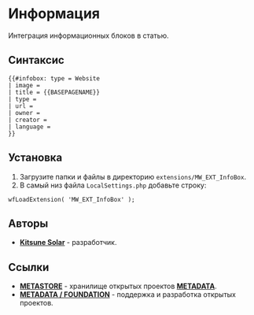 # Информация

Интеграция информационных блоков в статью.

## Синтаксис

```
{{#infobox: type = Website
| image =
| title = {{BASEPAGENAME}}
| type =
| url =
| owner =
| creator =
| language =
}}
```

## Установка

1. Загрузите папки и файлы в директорию `extensions/MW_EXT_InfoBox`.
2. В самый низ файла `LocalSettings.php` добавьте строку:

```
wfLoadExtension( 'MW_EXT_InfoBox' );
```

## Авторы

- [**Kitsune Solar**](https://kitsune.solar/) - разработчик.

## Ссылки

- [**METASTORE**](https://metastore.pro/) - хранилище открытых проектов [**METADATA**](https://metadata.foundation/).
- [**METADATA / FOUNDATION**](https://metadata.foundation/) - поддержка и разработка открытых проектов.
